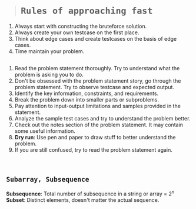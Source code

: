 > # **```Rules of approaching fast```**

1. Always start with constructing the bruteforce solution.
2. Always create your own testcase on the first place.
3. Think about edge cases and create testcases on the basis of edge cases. 
4. Time maintain your problem.

## 

1. Read the problem statement thoroughly. Try to understand what the problem is asking you to do.
2. Don't be obsessed with the problem statement story, go through the problem statement. Try to observe testcase and expected output.
3. Identify the key information, constraints, and requirements.
4. Break the problem down into smaller parts or subproblems.
5. Pay attention to input-output limitations and samples provided in the statement.
6. Analyze the sample test cases and try to understand the problem better.
7. Check out the notes section of the problem statement. It may contain some useful information.
8. **Dry run**: Use pen and paper to draw stuff to better understand the problem.
9. If you are still confused, try to read the problem statement again.

&nbsp;

## **```Subarray, Subsequence```** 
**Subsequence**: Total number of subsequence in a string or array = $2^n$
**Subset**: Distinct elements, doesn't matter the actual sequence.

